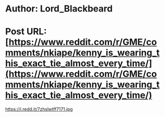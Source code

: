 # Author: Lord_Blackbeard
# Post URL: [https://www.reddit.com/r/GME/comments/nkiape/kenny_is_wearing_this_exact_tie_almost_every_time/](https://www.reddit.com/r/GME/comments/nkiape/kenny_is_wearing_this_exact_tie_almost_every_time/)


https://i.redd.it/7zhslwtff7171.jpg